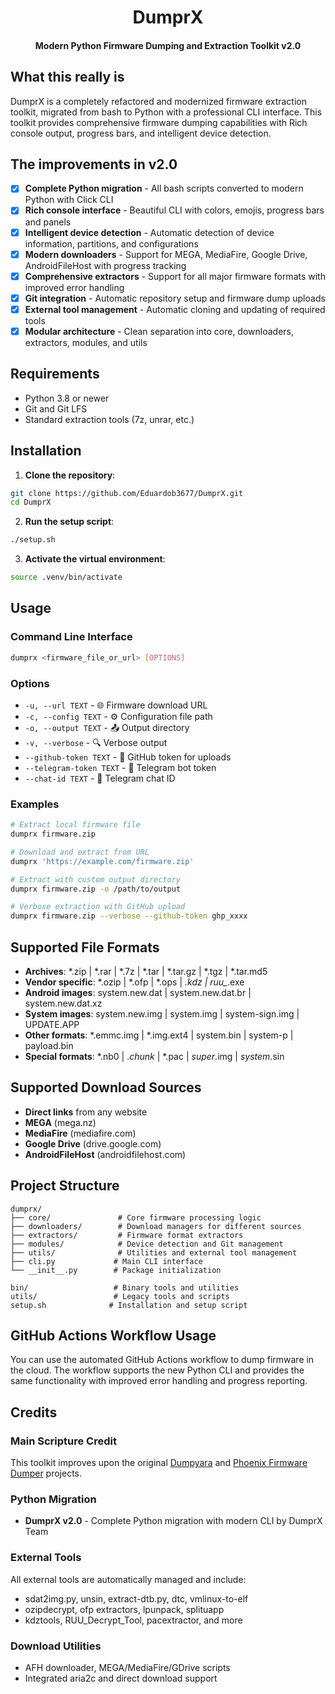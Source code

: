 <div align="center">

  <h1>DumprX</h1>

  <h4>Modern Python Firmware Dumping and Extraction Toolkit v2.0</h4>

</div>


## What this really is

DumprX is a completely refactored and modernized firmware extraction toolkit, migrated from bash to Python with a professional CLI interface. This toolkit provides comprehensive firmware dumping capabilities with Rich console output, progress bars, and intelligent device detection.

## The improvements in v2.0

- [x] **Complete Python migration** - All bash scripts converted to modern Python with Click CLI
- [x] **Rich console interface** - Beautiful CLI with colors, emojis, progress bars and panels
- [x] **Intelligent device detection** - Automatic detection of device information, partitions, and configurations
- [x] **Modern downloaders** - Support for MEGA, MediaFire, Google Drive, AndroidFileHost with progress tracking
- [x] **Comprehensive extractors** - Support for all major firmware formats with improved error handling
- [x] **Git integration** - Automatic repository setup and firmware dump uploads
- [x] **External tool management** - Automatic cloning and updating of required tools
- [x] **Modular architecture** - Clean separation into core, downloaders, extractors, modules, and utils

## Requirements

- Python 3.8 or newer
- Git and Git LFS
- Standard extraction tools (7z, unrar, etc.)

## Installation

1. **Clone the repository**:
```bash
git clone https://github.com/Eduardob3677/DumprX.git
cd DumprX
```

2. **Run the setup script**:
```bash
./setup.sh
```

3. **Activate the virtual environment**:
```bash
source .venv/bin/activate
```

## Usage

### Command Line Interface

```bash
dumprx <firmware_file_or_url> [OPTIONS]
```

### Options

- `-u, --url TEXT` - 🌐 Firmware download URL
- `-c, --config TEXT` - ⚙️ Configuration file path  
- `-o, --output TEXT` - 📤 Output directory
- `-v, --verbose` - 🔍 Verbose output
- `--github-token TEXT` - 🔐 GitHub token for uploads
- `--telegram-token TEXT` - 📱 Telegram bot token
- `--chat-id TEXT` - 💬 Telegram chat ID

### Examples

```bash
# Extract local firmware file
dumprx firmware.zip

# Download and extract from URL
dumprx 'https://example.com/firmware.zip'

# Extract with custom output directory
dumprx firmware.zip -o /path/to/output

# Verbose extraction with GitHub upload
dumprx firmware.zip --verbose --github-token ghp_xxxx
```

## Supported File Formats

- **Archives**: *.zip | *.rar | *.7z | *.tar | *.tar.gz | *.tgz | *.tar.md5
- **Vendor specific**: *.ozip | *.ofp | *.ops | *.kdz | ruu_*.exe
- **Android images**: system.new.dat | system.new.dat.br | system.new.dat.xz
- **System images**: system.new.img | system.img | system-sign.img | UPDATE.APP
- **Other formats**: *.emmc.img | *.img.ext4 | system.bin | system-p | payload.bin
- **Special formats**: *.nb0 | .*chunk* | *.pac | *super*.img | *system*.sin

## Supported Download Sources

- **Direct links** from any website
- **MEGA** (mega.nz)
- **MediaFire** (mediafire.com)
- **Google Drive** (drive.google.com)
- **AndroidFileHost** (androidfilehost.com)

## Project Structure

```
dumprx/
├── core/               # Core firmware processing logic
├── downloaders/        # Download managers for different sources
├── extractors/         # Firmware format extractors
├── modules/            # Device detection and Git management  
├── utils/              # Utilities and external tool management
├── cli.py             # Main CLI interface
└── __init__.py        # Package initialization

bin/                   # Binary tools and utilities
utils/                 # Legacy tools and scripts
setup.sh              # Installation and setup script
```

## GitHub Actions Workflow Usage

You can use the automated GitHub Actions workflow to dump firmware in the cloud. The workflow supports the new Python CLI and provides the same functionality with improved error handling and progress reporting.

## Credits

### Main Scripture Credit
This toolkit improves upon the original [Dumpyara](https://github.com/AndroidDumps/) and [Phoenix Firmware Dumper](https://github.com/DroidDumps) projects.

### Python Migration
- **DumprX v2.0** - Complete Python migration with modern CLI by DumprX Team

### External Tools
All external tools are automatically managed and include:
- sdat2img.py, unsin, extract-dtb.py, dtc, vmlinux-to-elf
- ozipdecrypt, ofp extractors, lpunpack, splituapp
- kdztools, RUU_Decrypt_Tool, pacextractor, and more

### Download Utilities  
- AFH downloader, MEGA/MediaFire/GDrive scripts
- Integrated aria2c and direct download support
